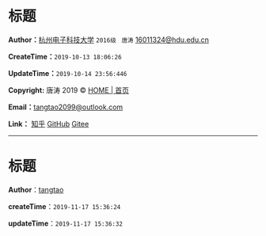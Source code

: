 # 标题

**Author：**[杭州电子科技大学](http://www.hdu.edu.cn/)  `2016级 ` `唐涛` [16011324@hdu.edu.cn](mailto:16011324@hdu.edu.cn)

**CreateTime：**`2019-10-13 18:06:26`

**UpdateTime：**`2019-10-14 23:56:446`

**Copyright:**  唐涛 2019 ©  [HOME | 首页](https://www.promiselee.cn/tao) 

**Email：**[tangtao2099@outlook.com](mailto:tangtao2099@outlook.com)

**Link：**  [知乎](https://www.zhihu.com/people/tang-tao-24-36/activities)  [GitHub](https://github.com/tangtaoshadow)  [Gitee](https://gitee.com/tangtao_2099)





---

# 标题

**Author**：[tangtao](https://www.promiselee.cn/tao)

**createTime**：`2019-11-17 15:36:24`

**updateTime**：`2019-11-17 15:36:32`













